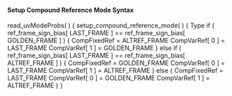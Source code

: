 #### Setup Compound Reference Mode Syntax

<div class="syntax">
read_uvModeProbs( ) {
setup_compound_reference_mode( ) { Type
    if ( ref_frame_sign_bias[ LAST_FRAME ] ==
         ref_frame_sign_bias[ GOLDEN_FRAME ] ) {
        CompFixedRef = ALTREF_FRAME
        CompVarRef[ 0 ] = LAST_FRAME
        CompVarRef[ 1 ] = GOLDEN_FRAME
    } else if ( ref_frame_sign_bias[ LAST_FRAME ] ==
                ref_frame_sign_bias[ ALTREF_FRAME ] ) {
        CompFixedRef = GOLDEN_FRAME
        CompVarRef[ 0 ] = LAST_FRAME
        CompVarRef[ 1 ] = ALTREF_FRAME
    } else {
        CompFixedRef = LAST_FRAME
        CompVarRef[ 0 ] = GOLDEN_FRAME
        CompVarRef[ 1 ] = ALTREF_FRAME
    }
}

</div>
